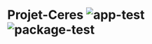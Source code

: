 # Projet-Ceres  ![app-test](https://github.com/VincentNOURY/Projet-Ceres/actions/workflows/python-app.yml/badge.svg)  ![package-test](https://github.com/VincentNOURY/Projet-Ceres/actions/workflows/python-package.yml/badge.svg)
